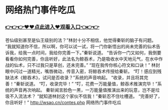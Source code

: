 # 网络热门事件吃瓜
### <a href="https://github.com/nsjhd/rous/issues/1">👉👉👉♥♥点此进入♥观看入口👈👉👉</a>
 苍仙级别甚至是仙王级别的法？”林封十分不相信，他觉得秦斩的脑子有问题。
    “我就知道你不信，所以啊，你可以试一试，将一门你新悟出的尚未完善的仙术告诉我，给我一点时间，我给你完善一下。”秦斩说道。
    “告诉你一门又如何，我倒要看看你如何完善，你且听好，此法名为鲸吞术，乃是吸收水中天地元气，在水中作战的仙术，只不过我只是草创，还未完善。”
    “现在我传你核心符文和口诀！”
    林封眼中闪过一道精光，嘴唇微动，传音入密，将鲸吞术传授给秦斩。
    “叮！感应到残缺法术《鲸吞术》，试问是否收录？”系统的声音响起。
    “收录，并且将其完善！”秦斩说道。
    “叮，收录完毕！”
    “叮，花费一万能量值，鲸吞术推演完毕！”系统的声音再次响起。
    秦斩闻言脸色一黑，一万能量值推演出来的玩意，岂不是垃圾不入流法术？
    “就知道林封这个家伙不信我！”秦斩忍不住吐槽道。
    “完善好了，你且听好！”
http://wsao.cn/contes.php
网络热门事件吃瓜
